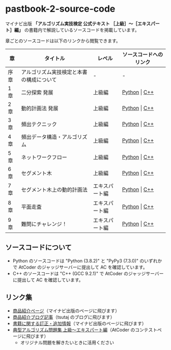 # pastbook-2-source-code

マイナビ出版 **「アルゴリズム実技検定 公式テキスト ［上級］〜［エキスパート］編」** の書籍内で解説しているソースコードを掲載しています。

章ごとのソースコードは以下のリンクから閲覧できます。

|章|タイトル|レベル|ソースコードへのリンク|
|---|---|---|---|
|序章|アルゴリズム実技検定と本書の構成について|-|-|
|1 章|二分探索 発展|上級編|[Python](https://github.com/tsutaj/pastbook-2-source-code/tree/main/python/chapter1) \| [C++](https://github.com/tsutaj/pastbook-2-source-code/tree/main/cpp/chapter1)|
|2 章|動的計画法 発展|上級編|[Python](https://github.com/tsutaj/pastbook-2-source-code/tree/main/python/chapter2) \| [C++](https://github.com/tsutaj/pastbook-2-source-code/tree/main/cpp/chapter2)|
|3 章|頻出テクニック|上級編|[Python](https://github.com/tsutaj/pastbook-2-source-code/tree/main/python/chapter3) \| [C++](https://github.com/tsutaj/pastbook-2-source-code/tree/main/cpp/chapter3)|
|4 章|頻出データ構造・アルゴリズム|上級編|[Python](https://github.com/tsutaj/pastbook-2-source-code/tree/main/python/chapter4) \| [C++](https://github.com/tsutaj/pastbook-2-source-code/tree/main/cpp/chapter4)|
|5 章|ネットワークフロー|上級編|[Python](https://github.com/tsutaj/pastbook-2-source-code/tree/main/python/chapter5) \| [C++](https://github.com/tsutaj/pastbook-2-source-code/tree/main/cpp/chapter5)|
|6 章|セグメント木|上級編|[Python](https://github.com/tsutaj/pastbook-2-source-code/tree/main/python/chapter6) \| [C++](https://github.com/tsutaj/pastbook-2-source-code/tree/main/cpp/chapter6)|
|7 章|セグメント木上の動的計画法|エキスパート編|[Python](https://github.com/tsutaj/pastbook-2-source-code/tree/main/python/chapter7) \| [C++](https://github.com/tsutaj/pastbook-2-source-code/tree/main/cpp/chapter7)|
|8 章|平面走査|エキスパート編|[Python](https://github.com/tsutaj/pastbook-2-source-code/tree/main/python/chapter8) \| [C++](https://github.com/tsutaj/pastbook-2-source-code/tree/main/cpp/chapter8)|
|9 章|難問にチャレンジ！|エキスパート編|[Python](https://github.com/tsutaj/pastbook-2-source-code/tree/main/python/chapter9) \| [C++](https://github.com/tsutaj/pastbook-2-source-code/tree/main/cpp/chapter9)|

## ソースコードについて

- Python のソースコードは "Python (3.8.2)" と "PyPy3 (7.3.0)" のいずれかで AtCoder のジャッジサーバーに提出して AC を確認しています。
- C++ のソースコードは "C++ (GCC 9.2.1)" で AtCoder のジャッジサーバーに提出して AC を確認しています。

## リンク集

- [商品紹介ページ](https://book.mynavi.jp/ec/products/detail/id=135840)（マイナビ出版のページに飛びます）
- [商品紹介ブログ記事](https://tsutaj.hatenablog.com/entry/2023/03/16/180000)（tsutaj のブログに飛びます）
- [書籍に関する訂正・追加情報](https://book.mynavi.jp/supportsite/detail/9784839979492past2.html)（マイナビ出版のページに飛びます）
- [典型アルゴリズム問題集 上級〜エキスパート編](https://atcoder.jp/contests/pastbook2022)（AtCoder のコンテストページに飛びます）
  - オリジナル問題を解きたいときに活用ください
